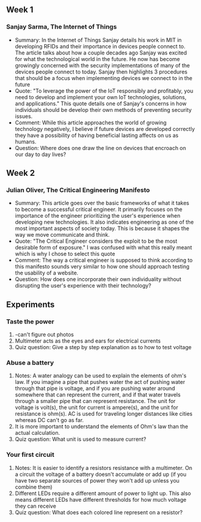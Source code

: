 
## Week 1

### Sanjay Sarma, The Internet of Things

- Summary: In the Internet of Things Sanjay details his work in MIT in developing RFIDs and their importance in devices people connect to. The article talks about how a couple decades ago Sanjay was excited for what the technological world in the future. He now has become growingly concerned with the security implementations of many of the devices people connect to today. Sanjay then highlights 3 procedures that should be a focus when implementing devices we connect to in the future
- Quote: "To leverage the power of the IoT responsibly and profitably, you need to develop and implement your own IoT technologies, solutions, and applications." This quote details one of Sanjay's concerns in how individuals should be develop their own methods of preventing security issues.
- Comment: While this article approaches the world of growing technology negatively, I believe if future devices are developed correctly they have a possibility of having beneficial lasting affects on us as humans.
- Question: Where does one draw the line on devices that encroach on our day to day lives?

## Week 2

### Julian Oliver, The Critical Engineering Manifesto

- Summary: This article goes over the basic frameworks of what it takes to become a successful critical engineer. It primarily focuses on the importance of the engineer prioritizing the user's experience when developing new technologies. It also indicates engineering as one of the most important aspects of society today. This is because it shapes the way we move communicate and think.
- Quote: "The Critical Engineer considers the exploit to be the most desirable form of exposure." I was confused with what this really meant which is why I chose to select this quote
- Comment: The way a critical engineer is supposed to think according to this manifesto sounds very similar to how one should approach testing the usability of a website.
- Question: How does one incorporate their own individuality without disrupting the user's experience with their technology?

## Experiments

### Taste the power

1. -can't figure out photos
2. Multimeter acts as the eyes and ears for electrical currents
3. Quiz question: Give a step by step explanation as to how to test voltage

### Abuse a battery

1. Notes: A water analogy can be used to explain the elements of ohm's law. If you imagine a pipe that pushes water the act of pushing water through that pipe is voltage, and if you are pushing water around somewhere that can represent the current, and if that water travels through a smaller pipe that can represent resistance. The unit for voltage is volt(s), the unit for current is ampere(s), and the unit for resistance is ohm(s). AC is used for traveling longer distances like cities whereas DC can't go as far.  
2. It is more important to understand the elements of Ohm's law than the actual calculation.
3. Quiz question: What unit is used to measure current?

### Your first circuit


1. Notes: It is easier to identify a resistors resistance with a multimeter. On a circuit the voltage of a battery doesn't accumulate or add up (if you have two separate sources of power they won't add up unless you combine them)
2. Different LEDs require a different amount of power to light up. This also means different LEDs have different thresholds for how much voltage they can receive
3. Quiz question: What does each colored line represent on a resistor?
